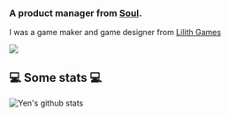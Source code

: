 <h3>A product manager from <a href="https://www.soulapp.cn/">Soul</a>.</h3>

I was a game maker and game designer from <a href="https://www.lilith.com/?locale=en-US">Lilith Games</a>
  
![](https://user-images.githubusercontent.com/4829591/120153673-94239000-c221-11eb-9d00-25f5daf7f26f.png)
  
<h2>💻 Some stats 💻</h2>
  
![Yen's github stats](https://github-readme-stats.vercel.app/api?username=free-yenyuan&show_icons=true&title_color=fff&icon_color=79ff97&text_color=9f9f9f&bg_color=151515)
